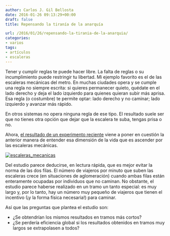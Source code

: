 ```yaml
---
author: Carlos J. Gil Bellosta
date: 2016-01-26 09:13:29+00:00
draft: false
title: Repensando la tiranía de la anarquía

url: /2016/01/26/repensando-la-tirania-de-la-anarquia/
categories:
- varios
tags:
- artículos
- escaleras
---
```


Tener y cumplir reglas te puede hacer libre. La falta de reglas o su incumplimiento puede restringir tu libertad. Mi ejemplo favorito es el de las escaleras mecánicas del metro. En muchas ciudades opera y se cumple una regla no siempre escrita: si quieres permanecer quieto, quédate en el lado derecho y deja el lado izquierdo para quienes quieran subir más aprisa. Esa regla (o costumbre) te permite optar: lado derecho y no caminar; lado izquierdo y avanzar más rápido.

En otros sistemas no opera ninguna regla de ese tipo. El resultado suele ser que no tienes otra opción que dejar que la escalera te suba, tengas prisa o no.

Ahora, [el resultado de un experimento reciente](http://www.theguardian.com/uk-news/2016/jan/16/the-tube-at-a-standstill-why-tfl-stopped-people-walking-up-the-escalators) viene a poner en cuestión la anterior manera de entender esa dimensión de la vida que es ascender por las escaleras mecánicas.

[![escaleras_mecanicas](/wp-uploads/2016/01/escaleras_mecanicas.png)
](/wp-uploads/2016/01/escaleras_mecanicas.png)

Del estudio parece deducirse, en lectura rápida, que es mejor evitar la norma de las dos filas. El número de viajeros por minuto que suben las escaleras crece (en situaciones de aglomeración) cuando ambas filas están enteramente ocupadas por individuos que no caminan. No obstante, el estudio parece haberse realizado en un tramo un tanto especial: es muy largo y, por lo tanto, hay un número muy pequeño de viajeros que tienen el incentivo (¡y la forma física necesaria!) para caminar.

Así que las preguntas que plantea el estudio son:

* ¿Se obtendrían los mismos resultados en tramos más cortos?
* ¿Se perdería eficiencia global si los resultados obtenidos en tramos muy largos se extrapolasen a todos?



